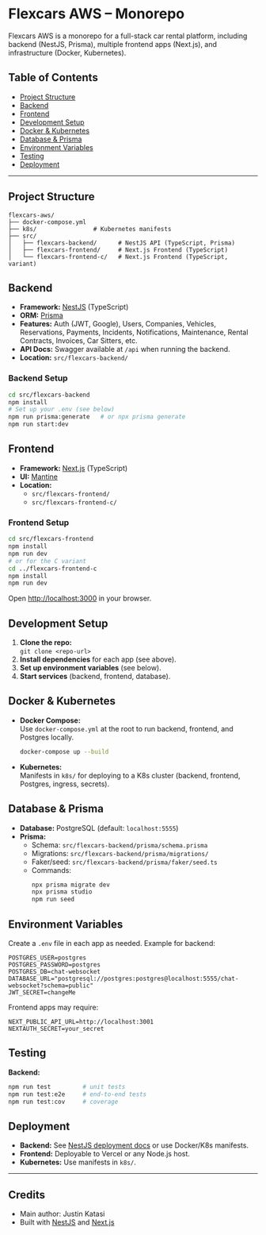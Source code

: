 # Flexcars AWS – Monorepo

Flexcars AWS is a monorepo for a full-stack car rental platform, including backend (NestJS, Prisma), multiple frontend apps (Next.js), and infrastructure (Docker, Kubernetes).

## Table of Contents
- [Project Structure](#project-structure)
- [Backend](#backend)
- [Frontend](#frontend)
- [Development Setup](#development-setup)
- [Docker & Kubernetes](#docker--kubernetes)
- [Database & Prisma](#database--prisma)
- [Environment Variables](#environment-variables)
- [Testing](#testing)
- [Deployment](#deployment)

---

## Project Structure
```
flexcars-aws/
├── docker-compose.yml
├── k8s/                # Kubernetes manifests
├── src/
│   ├── flexcars-backend/      # NestJS API (TypeScript, Prisma)
│   ├── flexcars-frontend/     # Next.js Frontend (TypeScript)
│   └── flexcars-frontend-c/   # Next.js Frontend (TypeScript, variant)
```

## Backend
- **Framework:** [NestJS](https://nestjs.com/) (TypeScript)
- **ORM:** [Prisma](https://www.prisma.io/)
- **Features:** Auth (JWT, Google), Users, Companies, Vehicles, Reservations, Payments, Incidents, Notifications, Maintenance, Rental Contracts, Invoices, Car Sitters, etc.
- **API Docs:** Swagger available at `/api` when running the backend.
- **Location:** `src/flexcars-backend/`

### Backend Setup
```bash
cd src/flexcars-backend
npm install
# Set up your .env (see below)
npm run prisma:generate   # or npx prisma generate
npm run start:dev
```

## Frontend
- **Framework:** [Next.js](https://nextjs.org/) (TypeScript)
- **UI:** [Mantine](https://mantine.dev/)
- **Location:** 
  - `src/flexcars-frontend/`
  - `src/flexcars-frontend-c/`

### Frontend Setup
```bash
cd src/flexcars-frontend
npm install
npm run dev
# or for the C variant
cd ../flexcars-frontend-c
npm install
npm run dev
```
Open [http://localhost:3000](http://localhost:3000) in your browser.

## Development Setup
1. **Clone the repo:**  
   `git clone <repo-url>`
2. **Install dependencies** for each app (see above).
3. **Set up environment variables** (see below).
4. **Start services** (backend, frontend, database).

## Docker & Kubernetes
- **Docker Compose:**  
  Use `docker-compose.yml` at the root to run backend, frontend, and Postgres locally.
  ```bash
  docker-compose up --build
  ```
- **Kubernetes:**  
  Manifests in `k8s/` for deploying to a K8s cluster (backend, frontend, Postgres, ingress, secrets).

## Database & Prisma
- **Database:** PostgreSQL (default: `localhost:5555`)
- **Prisma:**  
  - Schema: `src/flexcars-backend/prisma/schema.prisma`
  - Migrations: `src/flexcars-backend/prisma/migrations/`
  - Faker/seed: `src/flexcars-backend/prisma/faker/seed.ts`
  - Commands:
    ```bash
    npx prisma migrate dev
    npx prisma studio
    npm run seed
    ```

## Environment Variables
Create a `.env` file in each app as needed. Example for backend:
```
POSTGRES_USER=postgres
POSTGRES_PASSWORD=postgres
POSTGRES_DB=chat-websocket
DATABASE_URL="postgresql://postgres:postgres@localhost:5555/chat-websocket?schema=public"
JWT_SECRET=changeMe
```
Frontend apps may require:
```
NEXT_PUBLIC_API_URL=http://localhost:3001
NEXTAUTH_SECRET=your_secret
```

## Testing
**Backend:**
```bash
npm run test         # unit tests
npm run test:e2e     # end-to-end tests
npm run test:cov     # coverage
```

## Deployment
- **Backend:** See [NestJS deployment docs](https://docs.nestjs.com/deployment) or use Docker/K8s manifests.
- **Frontend:** Deployable to Vercel or any Node.js host.
- **Kubernetes:** Use manifests in `k8s/`.

---

## Credits
- Main author: Justin Katasi
- Built with [NestJS](https://nestjs.com/) and [Next.js](https://nextjs.org/)
